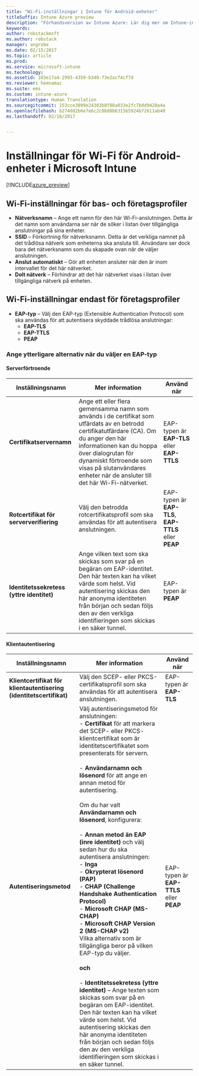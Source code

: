 ```yaml
---
title: "Wi-Fi-inställningar i Intune för Android-enheter"
titleSuffix: Intune Azure preview
description: "Förhandsversion av Intune Azure: Lär dig mer om Intune-inställningar som du kan använda för att konfigurera Wi-Fi-anslutningar på Android-enheter."
keywords: 
author: robstackmsft
ms.author: robstack
manager: angrobe
ms.date: 02/15/2017
ms.topic: article
ms.prod: 
ms.service: microsoft-intune
ms.technology: 
ms.assetid: 103e17a4-2993-4359-b340-73e2acf4cf7d
ms.reviewer: heenamac
ms.suite: ems
ms.custom: intune-azure
translationtype: Human Translation
ms.sourcegitcommit: 153cce3809e24303b8f88a833e2fc7bdd9428a4a
ms.openlocfilehash: b274dd2b6e7e6c2c0bd8b6315b5924b72611ab40
ms.lasthandoff: 02/18/2017


---
```


# <a name="wi-fi-settings-for-android-devices-in-microsoft-intune"></a>Inställningar för Wi-Fi för Android-enheter i Microsoft Intune

[!INCLUDE[azure_preview](../includes/azure_preview.md)]

## <a name="wi-fi-settings-for-basic-and-enterprise-profiles"></a>Wi-Fi-inställningar för bas- och företagsprofiler

- **Nätverksnamn** – Ange ett namn för den här Wi-Fi-anslutningen. Detta är det namn som användarna ser när de söker i listan över tillgängliga anslutningar på sina enheter.
- **SSID** – Förkortning för nätverksnamn. Detta är det verkliga namnet på det trådlösa nätverk som enheterna ska ansluta till. Användare ser dock bara det nätverksnamn som du skapade ovan när de väljer anslutningen.
- **Anslut automatiskt** – Gör att enheten ansluter när den är inom intervallet för det här nätverket.
- **Dolt nätverk** – Förhindrar att det här nätverket visas i listan över tillgängliga nätverk på enheten.


## <a name="wi-fi-settings-for-enterprise-profiles-only"></a>Wi-Fi-inställningar endast för företagsprofiler

- **EAP-typ** – Välj den EAP-typ (Extensible Authentication Protocol) som ska användas för att autentisera skyddade trådlösa anslutningar:
    - **EAP-TLS**
    - **EAP-TTLS**
    - **PEAP**

### <a name="further-options-when-you-choose-an-eap-type"></a>Ange ytterligare alternativ när du väljer en EAP-typ

#### <a name="server-trust"></a>Serverförtroende



|Inställningsnamn|Mer information|Använd när|
|-------------|---------------|-----------|
|**Certifikatservernamn**|Ange ett eller flera gemensamma namn som används i de certifikat som utfärdats av en betrodd certifikatutfärdare (CA). Om du anger den här informationen kan du hoppa över dialogrutan för dynamiskt förtroende som visas på slutanvändares enheter när de ansluter till det här Wi-Fi-nätverket.|EAP-typen är **EAP-TLS** eller **EAP-TTLS**|
|**Rotcertifikat för serververifiering**|Välj den betrodda rotcertifikatsprofil som ska användas för att autentisera anslutningen. |EAP-typen är **EAP-TLS**, **EAP-TTLS** eller **PEAP**|
|**Identitetssekretess (yttre identitet)**|Ange vilken text som ska skickas som svar på en begäran om EAP-identitet. Den här texten kan ha vilket värde som helst. Vid autentisering skickas den här anonyma identiteten från början och sedan följs den av den verkliga identifieringen som skickas i en säker tunnel.|EAP-typen är **PEAP**|


#### <a name="client-authentication"></a>Klientautentisering


|Inställningsnamn|Mer information|Använd när|
|----------|--------------|----------|
|**Klientcertifikat för klientautentisering (identitetscertifikat)**|Välj den SCEP- eller PKCS-certifikatsprofil som ska användas för att autentisera anslutningen.|EAP-typen är **EAP-TLS**|
|**Autentiseringsmetod**|Välj autentiseringsmetod för anslutningen:<br>- **Certifikat** för att markera det SCEP- eller PKCS- klientcertifikat som är identitetscertifikatet som presenterats för servern.<br><br>- **Användarnamn och lösenord** för att ange en annan metod för autentisering. <br><br>Om du har valt **Användarnamn och lösenord**, konfigurera:<br><br>-  **Annan metod än EAP (inre identitet)** och välj sedan hur du ska autentisera anslutningen:<br>- **Inga**<br>- **Okrypterat lösenord (PAP)**<br>- **CHAP (Challenge Handshake Authentication Protocol)**<br>- **Microsoft CHAP (MS-CHAP)**<br>- **Microsoft CHAP Version 2 (MS-CHAP v2)**<br>Vilka alternativ som är tillgängliga beror på vilken EAP-typ du väljer.<br><br>**och**<br><br>- **Identitetssekretess (yttre identitet)** – Ange texten som skickas som svar på en begäran om EAP-identitet. Den här texten kan ha vilket värde som helst. Vid autentisering skickas den här anonyma identiteten från början och sedan följs den av den verkliga identifieringen som skickas i en säker tunnel.|EAP-typen är **EAP-TTLS** eller **PEAP**|

